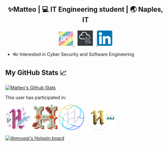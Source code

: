 ## <p align="middle"> ✨Matteo | 💻 IT Engineering student | 🌏 Naples, IT </p>

<p float="left" align="middle">
  <a href="https://dev.to/mruggi">
  <img src="logos/dev.png" width="45" /> 
  </a>
  <a href="https://tryhackme.com/p/Mortino">
  <img src="logos/tryhackme.jpg" width="47.5" hspace="10" >
  </a>
  <a href="https://linkedin.com/in/mruggi">
  <img src="logos/linkedin.png" width="47.5">
  </a>
</p>

- 👓 Interested in Cyber Security and Software Engineering

## My GitHub Stats 📈

<a href="https://github.com/mRuggi/github-readme-stats">
<img alt="Matteo's Github Stats" src="https://github-readme-stats-git-master-mruggi.vercel.app/api?username=mruggi&show_icons=true&count_private=true&theme=dracula&hide_border=true&title_color=30f2e5&bg_color=0D1117" />
</a>

This user has participated in:

<img src="h2020.png" width="80" alt="Hacktoberfest 2020 badge" /> <img src="h2021.png" width="80" alt="Hacktoberfest 2021 badge" /> <img src="h2022.png" width="80" alt="Hacktoberfest 2022 badge" /> <img src="h2023.png" width="90" alt="Hacktoberfest 2023 badge" />

[![@mruggi's Holopin board](https://holopin.io/api/user/board?user=mruggi)](https://holopin.io/@mruggi)



